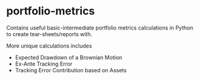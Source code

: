 # portfolio-metrics
Contains useful basic-intermediate portfolio metrics calculations in Python to create tear-sheets/reports with.

More unique calculations includes 
- Expected Drawdown of a Brownian Motion
- Ex-Ante Tracking Error
- Tracking Error Contribution based on Assets 
